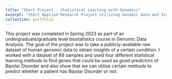 ```yaml
---
title: "Short Project - Statistical Learning with Genomics"
excerpt: "Short Applied Research Project utilizing Genomic data and Statistical Learning Methods <br/><img src='/images/short-project-2-clip.png' width='350'>"
collection: portfolio
---
```


This project was completed in Spring 2023 as part of an undergraduate/graduate level biostatistics course in Genomic Data Analysis. The goal of the project was to take a publicly-available raw dataset of human genomic data to obtain insights of a certain condition. I worked with a dataset of 88 samples and used four different statistical learning methods to find genes that could be used as good predictors of Bipolar Disorder and also show that we can utilize certain methods to predict whether a patient has Bipolar Disorder or not.
